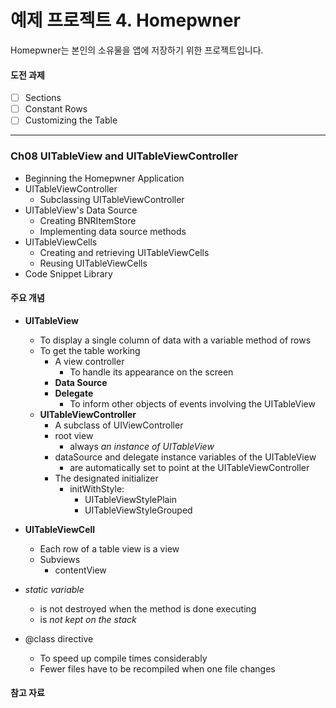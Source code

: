예제 프로젝트 4. Homepwner
======================

Homepwner는 본인의 소유물을 앱에 저장하기 위한 프로젝트입니다.

#### 도전 과제

* [ ] Sections
* [ ] Constant Rows
* [ ] Customizing the Table

----------------------------------------------------------------------

### Ch08 UITableView and UITableViewController

* Beginning the Homepwner Application
* UITableViewController
    * Subclassing UITableViewController
* UITableView's Data Source
    * Creating BNRItemStore
    * Implementing data source methods
* UITableViewCells
    * Creating and retrieving UITableViewCells
    * Reusing UITableViewCells
* Code Snippet Library

#### 주요 개념

* **UITableView**
    * To display a single column of data with a variable method of rows
    * To get the table working
        * A view controller
            * To handle its appearance on the screen
        * **Data Source**
        * **Delegate**
            * To inform other objects of events involving the UITableView
    * **UITableViewController**
        * A subclass of UIViewController
        * root view
            * always *an instance of UITableView*
        * dataSource and delegate instance variables of the  UITableView
            * are automatically set to point at the UITableViewController
        * The designated initializer
            * initWithStyle:
                * UITableViewStylePlain
                * UITableViewStyleGrouped
  
* **UITableViewCell**
    * Each row of a table view is a view
    * Subviews
        * contentView
  
* *static variable*
    * is not destroyed when the method is done executing
    * is *not kept on the stack*
  
* @class directive
    * To speed up compile times considerably
    * Fewer files have to be recompiled when one file changes
  
#### 참고 자료

> 

